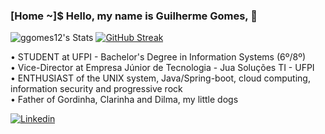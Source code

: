 ### [Home ~]$ Hello, my name is Guilherme Gomes, 🤘

![ggomes12's Stats](https://github-readme-stats.vercel.app/api?username=ggomes12&theme=tokyonight&show_icons=true&hide_border=false&count_private=true)
[![GitHub Streak](https://streak-stats.demolab.com?user=ggomes12&theme=dark&hide_border=true)](https://git.io/streak-stats)

• STUDENT at UFPI - Bachelor's Degree in Information Systems (6º/8º) <br/>
• Vice-Director at Empresa Júnior de Tecnologia - Jua Soluções TI - UFPI <br/>
• ENTHUSIAST of the UNIX system, Java/Spring-boot, cloud computing, information security and progressive rock <br/>
• Father of Gordinha, Clarinha and Dilma, my little dogs <br/>

[![Linkedin](https://img.shields.io/badge/LinkedIn-0077B5?style=for-the-badge&logo=linkedin&logoColor=white)](https://www.linkedin.com/in/guilherme-gomes-1570aa2a1/)
